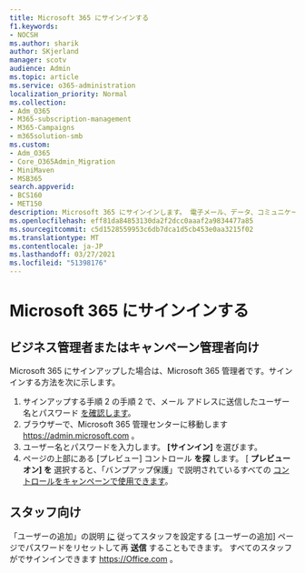 ```yaml
---
title: Microsoft 365 にサインインする
f1.keywords:
- NOCSH
ms.author: sharik
author: SKjerland
manager: scotv
audience: Admin
ms.topic: article
ms.service: o365-administration
localization_priority: Normal
ms.collection:
- Adm_O365
- M365-subscription-management
- M365-Campaigns
- m365solution-smb
ms.custom:
- Adm_O365
- Core_O365Admin_Migration
- MiniMaven
- MSB365
search.appverid:
- BCS160
- MET150
description: Microsoft 365 にサインインします。 電子メール、データ、コミュニケーションに対するサイバーセキュリティの脅威から、ビジネス、プラクティス、またはキャンペーンを保護します。
ms.openlocfilehash: eff81da84853130da2f2dcc0aaaf2a9834477a85
ms.sourcegitcommit: c5d1528559953c6db7dca1d5cb453e0aa3215f02
ms.translationtype: MT
ms.contentlocale: ja-JP
ms.lasthandoff: 03/27/2021
ms.locfileid: "51398176"
---
```

# <a name="sign-in-to-microsoft-365"></a>Microsoft 365 にサインインする

## <a name="for-business-or-campaign-admins"></a>ビジネス管理者またはキャンペーン管理者向け

Microsoft 365 にサインアップした場合は、Microsoft 365 管理者です。サインインする方法を次に示します。

1. サインアップする手順 2 の手順 2 で、メール アドレスに送信したユーザー名とパスワード [を確認します](m365-campaigns-sign-up.md#steps-to-sign-up)。
2. ブラウザーで、Microsoft 365 管理センターに移動します <a href="https://go.microsoft.com/fwlink/p/?linkid=837890" target="_blank">https://admin.microsoft.com</a> 。
3. ユーザー名とパスワードを入力します。 **[サインイン]** を選びます。
4. ページの上部にある [プレビュー] コントロール **を探** します。 [ **プレビューオン] を** 選択すると、「バンプアップ保護」で説明されているすべての [コントロールをキャンペーンで使用できます](m365-campaigns-security-overview.md)。

## <a name="for-staff"></a>スタッフ向け

「ユーザーの追加」の説明 [に](../admin/add-users/add-users.md?toc=%2fmicrosoft-365%2fcampaigns%2ftoc.json) 従ってスタッフを設定する [ユーザーの追加] ページでパスワードをリセットして再 **送信** することもできます。
すべてのスタッフがでサインインできます <a href="https://office.com" target="_blank">https://Office.com</a> 。
